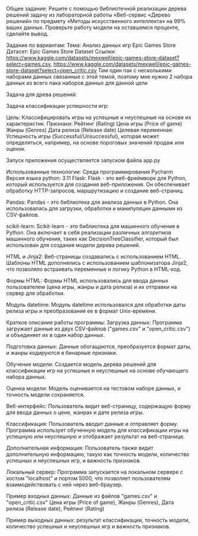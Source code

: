 Общее задание:
Решите с помощью библиотечной реализации дерева решений 
задачу из лабораторной работы «Веб-сервис «Дерево решений» по предмету 
«Методы искусственного интеллекта» на 99% ваших данных. Проверьте 
работу модели на оставшемся проценте, сделайте вывод.

Задание по вариантам:
Тема: Анализ данных игр Epic Games Store
Датасет: Epic Games Store Dataset
Ссылки:
https://www.kaggle.com/datasets/mexwell/epic-games-store-dataset?select=games.csv,
https://www.kaggle.com/datasets/mexwell/epic-games-store-dataset?select=open_critic.csv
Там один пак с несколькими наборами данных связанные с этой темой, поэтому мне нужно 2 набора данных из всего пака наборов данных для данной цели

Задача для древа решений:

Задача классификации успешности игр:

Цель: Классифицировать игры на успешные и неуспешные на основе их характеристик.
Признаки:
Рейтинг (Rating)
Цена игры (Price of game)
Жанры (Genres)
Дата релиза (Release date)
Целевая переменная: Успешность игры (Successful/Unsuccessful), которая может определяться, например, на основе пороговых значений продаж или оценок.

Запуск приложения осуществляется запуском файла app.py

Использованные технологии:
Среда программирования Pycharm
Версия языка python: 3.11
Flask: Flask - это веб-фреймворк для Python, который используется для создания веб-приложения. Он обеспечивает обработку HTTP-запросов, маршрутизацию и создание веб-страниц.

Pandas: Pandas - это библиотека для анализа данных в Python. Она использовалась для загрузки, обработки и манипуляции данными из CSV-файлов.

scikit-learn: Scikit-learn - это библиотека для машинного обучения в Python. Она включает в себя реализации различных алгоритмов машинного обучения, таких как DecisionTreeClassifier, который был использован для создания модели дерева решений.

HTML и Jinja2: Веб-страницы создавались с использованием HTML. Шаблоны HTML дополнялись с использованием шаблонизатора Jinja2, что позволяло встраивать переменные и логику Python в HTML-код.

Формы HTML: Формы HTML использовались для ввода данных пользователем (цена игры, жанры и дата релиза) и их отправки на сервер для обработки.

Модуль datetime: Модуль datetime использовался для обработки даты релиза игры и преобразования ее в формат Unix-времени.

Краткое описание работы программы:
Загрузка данных: Программа загружает данные из двух CSV-файлов ("games.csv" и "open_critic.csv") и объединяет их в один набор данных.

Подготовка данных: Данные обогащаются, преобразуется формат даты, и жанры кодируются в бинарные признаки.

Обучение модели: Создается модель дерева решений для классификации игр на успешные и неуспешные на основе обучающего набора данных.

Оценка модели: Модель оценивается на тестовом наборе данных, и точность модели сохраняется.

Веб-интерфейс: Пользователь видит веб-страницу, содержащую форму для ввода данных о цене, жанрах и дате релиза игры.

Классификация: Пользователь вводит данные и отправляет форму. Программа использует обученную модель для классификации игры на успешную или неуспешную и отображает результат на веб-странице.

Дополнительная информация: Пользователь также видит дополнительную информацию, такую как точность модели, количество успешных и неуспешных игр, и важность признаков.

Локальный сервер: Программа запускается на локальном сервере с хостом "localhost" и портом 5000, что позволяет пользователям взаимодействовать с ней через веб-браузер.

Пример входных данных:
Данные из файлов "games.csv" и "open_critic.csv" Цена игры (Price of game), Жанры (Genres), Дата релиза (Release date), Рейтинг (Rating)

Пример выходных данных:
результат классификации, точность модели, количество успешных и неуспешных игр и важность признаков.